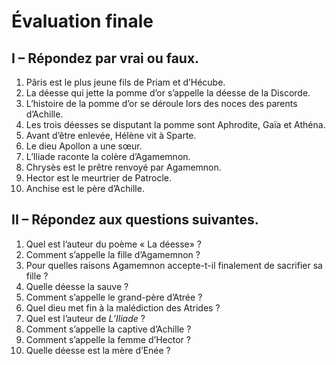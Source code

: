 
# Évaluation finale

## I – Répondez par vrai ou faux.

1. Pâris est le plus jeune fils de Priam et d’Hécube.
2. La déesse qui jette la pomme d’or s’appelle la déesse de la Discorde.
3. L’histoire de la pomme d’or se déroule lors des noces des parents d’Achille.
4. Les trois déesses se disputant la pomme sont Aphrodite, Gaïa et Athéna.
5. Avant d’être enlevée, Hélène vit à Sparte.
6. Le dieu Apollon a une sœur.
7. L’Iliade raconte la colère d’Agamemnon.
8. Chrysès est le prêtre renvoyé par Agamemnon.
9. Hector est le meurtrier de Patrocle.
10. Anchise est le père d’Achille.

## II – Répondez aux questions suivantes.

1. Quel est l’auteur du poème « La déesse» ?
2. Comment s’appelle la fille d’Agamemnon ?
3. Pour quelles raisons Agamemnon accepte-t-il finalement de sacrifier sa fille ?
4. Quelle déesse la sauve ?
5. Comment s’appelle le grand-père d’Atrée ?
6. Quel dieu met fin à la malédiction des Atrides ?
7. Quel est l’auteur de *L’Iliade* ?
8. Comment s’appelle la captive d’Achille ?
9. Comment s’appelle la femme d’Hector ?
10. Quelle déesse est la mère d’Enée ?


